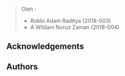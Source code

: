 # 
> Oleh :
> - Robbi Adam Raditya (2018-003)
> - A Wildani Nuruz Zaman (2018-004)



## Acknowledgements




## Authors

